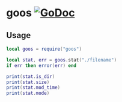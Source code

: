 # goos [![GoDoc](https://godoc.org/github.com/vadv/gopher-lua-libs/goos?status.svg)](https://godoc.org/github.com/vadv/gopher-lua-libs/goos)

## Usage

```lua
local goos = require("goos")

local stat, err = goos.stat("./filename")
if err then error(err) end

print(stat.is_dir)
print(stat.size)
print(stat.mod_time)
print(stat.mode)
```

